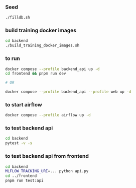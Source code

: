### Seed

```bash
./filldb.sh
```

### build training docker images

```bash
cd backend
./build_training_docker_images.sh
```
### to run

```bash
docker compose --profile backend_api up -d
cd frontend && pnpm run dev

# OR

docker compose --profile backend_api --profile web up -d
```
### to start airflow

```bash
docker compose --profile airflow up -d
```

### to test backend api

```bash
cd backend
pytest -v -s
```
### to test backend api from frontend

```bash
cd backend
MLFLOW_TRACKING_URI=... python api.py
cd ../frontend
pnpm run test:api
```

